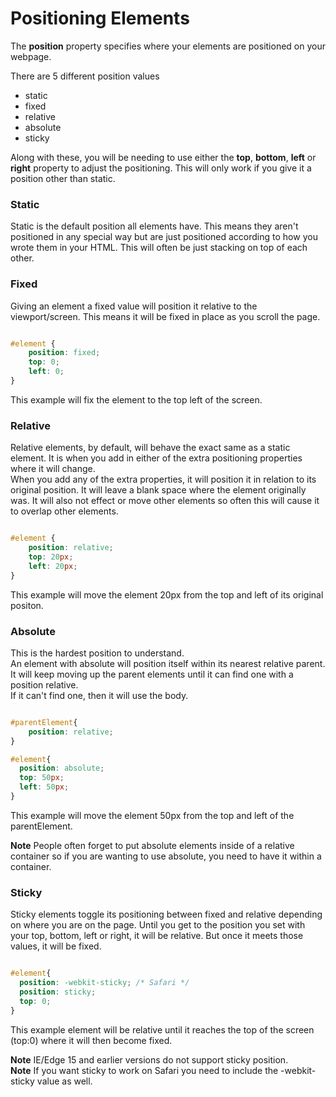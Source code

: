 # Positioning Elements

The **position** property specifies where your elements are positioned on your webpage.  

There are 5 different position values
* static
* fixed
* relative
* absolute
* sticky

Along with these, you will be needing to use either the **top**, **bottom**, **left** or **right** property to adjust the positioning. This will only work if you give it a position other than static.

### Static

Static is the default position all elements have. This means they aren't positioned in any special way but are just positioned according to how you wrote them in your HTML. This will often be just stacking on top of each other.

### Fixed

Giving an element a fixed value will position it relative to the viewport/screen. This means it will be fixed in place as you scroll the page.

```css

#element {
    position: fixed;
    top: 0;
    left: 0;
}

```

This example will fix the element to the top left of the screen.

### Relative

Relative elements, by default, will behave the exact same as a static element. It is when you add in either of the extra positioning properties where it will change.  
When you add any of the extra properties, it will position it in relation to its original position. It will leave a blank space where the element originally was. It will also not effect or move other elements so often this will cause it to overlap other elements.

```css

#element {
    position: relative;
    top: 20px;
    left: 20px;
}

```
This example will move the element 20px from the top and left of its original positon.

### Absolute

This is the hardest position to understand.  
An element with absolute will position itself within its nearest relative parent.  
It will keep moving up the parent elements until it can find one with a position relative.  
If it can't find one, then it will use the body.

```css

#parentElement{
    position: relative;
}

#element{
  position: absolute;
  top: 50px;
  left: 50px;
}

```
This example will move the element 50px from the top and left of the parentElement.  

**Note** People often forget to put absolute elements inside of a relative container so if you are wanting to use absolute, you need to have it within a container.

### Sticky

Sticky elements toggle its positioning between fixed and relative depending on where you are on the page.
Until you get to the position you set with your top, bottom, left or right, it will be relative. But once it meets those values, it will be fixed.

```css

#element{
  position: -webkit-sticky; /* Safari */
  position: sticky;
  top: 0;
}

```

This example element will be relative until it reaches the top of the screen (top:0) where it will then become fixed.

**Note** IE/Edge 15 and earlier versions do not support sticky position.  
**Note** If you want sticky to work on Safari you need to include the -webkit-sticky value as well.  
